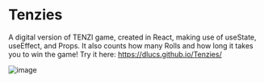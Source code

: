 # Tenzies

A digital version of TENZI game, created in React, making use of useState, useEffect, and Props. It also counts how many Rolls and how long it takes you to win the game!
Try it here: https://dlucs.github.io/Tenzies/

![image](https://user-images.githubusercontent.com/99974795/195850860-68fb2709-5862-4ab2-a1f5-06f64d1a2444.png)
